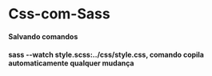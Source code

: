 # Css-com-Sass

#### Salvando comandos</br>
#### sass --watch style.scss:../css/style.css, comando copila automaticamente qualquer mudança

